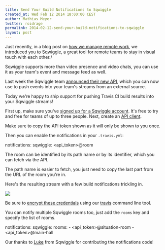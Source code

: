 ```yaml
---
title: Send Your Build Notifications to Sqwiggle
created_at: Wed Feb 12 2014 18:00:00 CEST
author: Mathias Meyer
twitter: roidrage
permalink: 2014-02-12-send-your-build-notifications-to-sqwiggle
layout: post
---
```

Just recently, in a blog post on [how we manage remote
work](/2014-02-03-how-we-manage-work-in-a-remote-team/), we introduced you to
[Sqwiggle](https://sqwiggle.com), a great tool for remote teams to stay in
visual touch with each other./

Sqwiggle supports more than video presence and video chats, you can use it as
your team's event and message feed as well.

Last week the Sqwiggle team [announced their new
API](https://www.sqwiggle.com/news/announcing-the-sqwiggle-api), which you can
now use to push events into your team's streams from an external source.

Today we're happy to ship support for pushing Travis CI build results into your
Sqwiggle streams!

First up, make sure you've [signed up for a Sqwiggle
account](https://www.sqwiggle.com/#signup). It's free to try and free for teams
of up to three people. Next, create an [API
client](https://www.sqwiggle.com/company/clients).

Make sure to copy the API token shown as it will only be shown to you once.

Then you can enable the notifications in your `.travis.yml`:

  notifications:
    sqwiggle: <api_token>@room

The room can be identified by its path name or by its identifier, which you can
fetch via the API.

The path name is easier to fetch, you just need to copy the last part from the
URL of the room you're in.

Here's the resulting stream with a few build notifications trickling in.

![](http://s3itch.paperplanes.de/sqwiggle_20140212_101419.jpg)

Be sure to [encrypt these
credentials](http://docs.travis-ci.com/user/encryption-keys/) using our
[travis](https://github.com/travis-ci/travis) command line tool.

You can notify multiple Sqwiggle rooms too, just add the `rooms` key and specify
the list of rooms.

  notifications:
    sqwiggle:
      rooms:
        - <api_token>@situation-room
        - <api_token>@main-hall

Our thanks to [Luke](https://twitter.com/lukeroberts1990) from Sqwiggle for contributing the notifications code!
